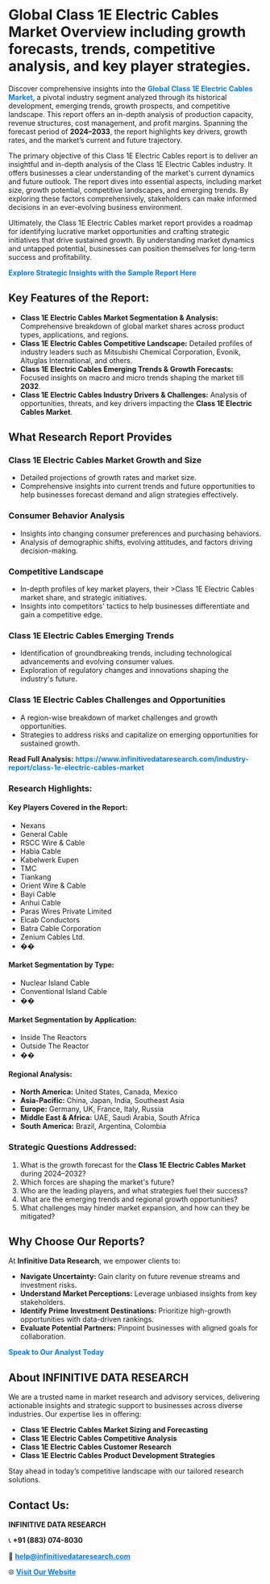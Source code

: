 <h1>Global Class 1E Electric Cables Market Overview including growth forecasts, trends, competitive analysis, and key player strategies.</h1>
<p>
Discover comprehensive insights into the 
<a href="https://www.infinitivedataresearch.com/industry-report/class-1e-electric-cables-market" rel="dofollow" style="color: #007BFF; text-decoration: none;"><strong>Global Class 1E Electric Cables Market</strong></a>, a pivotal industry segment analyzed through its historical development, emerging trends, growth prospects, and competitive landscape. This report offers an in-depth analysis of production capacity, revenue structures, cost management, and profit margins. Spanning the forecast period of <strong>2024–2033</strong>, the report highlights key drivers, growth rates, and the market’s current and future trajectory.
</p>
<p>
The primary objective of this Class 1E Electric Cables report is to deliver an insightful and in-depth analysis of the Class 1E Electric Cables industry. It offers businesses a clear understanding of the market's current dynamics and future outlook. The report dives into essential aspects, including market size, growth potential, competitive landscapes, and emerging trends. By exploring these factors comprehensively, stakeholders can make informed decisions in an ever-evolving business environment.
</p>
<p>
Ultimately, the Class 1E Electric Cables market report provides a roadmap for identifying lucrative market opportunities and crafting strategic initiatives that drive sustained growth. By understanding market dynamics and untapped potential, businesses can position themselves for long-term success and profitability.
</p>
<p>
<a href="https://www.infinitivedataresearch.com/request-sample/reportId=108394" style="color: #007BFF; text-decoration: none;"><strong>Explore Strategic Insights with the Sample Report Here</strong></a>
</p>

<h2>Key Features of the Report:</h2>
<ul>
<li><strong>Class 1E Electric Cables Market Segmentation & Analysis:</strong> Comprehensive breakdown of global market shares across product types, applications, and regions.</li>
<li><strong>Class 1E Electric Cables Competitive Landscape:</strong> Detailed profiles of industry leaders such as Mitsubishi Chemical Corporation, Evonik, Altuglas International, and others.</li>
<li><strong>Class 1E Electric Cables Emerging Trends & Growth Forecasts:</strong> Focused insights on macro and micro trends shaping the market till <strong>2032</strong>.</li>
<li><strong>Class 1E Electric Cables Industry Drivers & Challenges:</strong> Analysis of opportunities, threats, and key drivers impacting the <strong>Class 1E Electric Cables Market</strong>.</li>
</ul>

<h2>What Research Report Provides</h2>
<h3>Class 1E Electric Cables Market Growth and Size</h3>
<ul>
<li>Detailed projections of growth rates and market size.</li>
<li>Comprehensive insights into current trends and future opportunities to help businesses forecast demand and align strategies effectively.</li>
</ul>

<h3>Consumer Behavior Analysis</h3>
<ul>
<li>Insights into changing consumer preferences and purchasing behaviors.</li>
<li>Analysis of demographic shifts, evolving attitudes, and factors driving decision-making.</li>
</ul>

<h3>Competitive Landscape</h3>
<ul>
<li>In-depth profiles of key market players, their >Class 1E Electric Cables market share, and strategic initiatives.</li>
<li>Insights into competitors' tactics to help businesses differentiate and gain a competitive edge.</li>
</ul>

<h3>Class 1E Electric Cables Emerging Trends</h3>
<ul>
<li>Identification of groundbreaking trends, including technological advancements and evolving consumer values.</li>
<li>Exploration of regulatory changes and innovations shaping the industry's future.</li>
</ul>

<h3>Class 1E Electric Cables Challenges and Opportunities</h3>
<ul>
<li>A region-wise breakdown of market challenges and growth opportunities.</li>
<li>Strategies to address risks and capitalize on emerging opportunities for sustained growth.</li>
</ul>
<p><strong>Read Full Analysis:</strong> <a href="https://www.infinitivedataresearch.com/industry-report/class-1e-electric-cables-market" rel="dofollow" style="color: #007BFF; text-decoration: none;"><strong>https://www.infinitivedataresearch.com/industry-report/class-1e-electric-cables-market</strong></a></p>
<h3>Research Highlights:</h3>
<h4>Key Players Covered in the Report:</h4>
<ul><li>Nexans</li><li>General Cable</li><li>RSCC Wire &amp; Cable</li><li>Habia Cable</li><li>Kabelwerk Eupen</li><li>TMC</li><li>Tiankang</li><li>Orient Wire &amp; Cable</li><li>Bayi Cable</li><li>Anhui Cable</li><li>Paras Wires Private Limited</li><li>Elcab Conductors</li><li>Batra Cable Corporation</li><li>Zenium Cables Ltd.</li><li>��</li></ul>
<h4>Market Segmentation by Type:</h4>
<ul><li>Nuclear Island Cable</li><li>Conventional Island Cable</li><li>��</li></ul>
<h4>Market Segmentation by Application:</h4>
<ul><li>Inside The Reactors</li><li>Outside The Reactor</li><li>��</li></ul>

<h4>Regional Analysis:</h4>
<ul>
<li><strong>North America:</strong> United States, Canada, Mexico</li>
<li><strong>Asia-Pacific:</strong> China, Japan, India, Southeast Asia</li>
<li><strong>Europe:</strong> Germany, UK, France, Italy, Russia</li>
<li><strong>Middle East & Africa:</strong> UAE, Saudi Arabia, South Africa</li>
<li><strong>South America:</strong> Brazil, Argentina, Colombia</li>
</ul>

<h3>Strategic Questions Addressed:</h3>
<ol>
<li>What is the growth forecast for the <strong>Class 1E Electric Cables Market</strong> during 2024–2032?</li>
<li>Which forces are shaping the market's future?</li>
<li>Who are the leading players, and what strategies fuel their success?</li>
<li>What are the emerging trends and regional growth opportunities?</li>
<li>What challenges may hinder market expansion, and how can they be mitigated?</li>
</ol>

<h2>Why Choose Our Reports?</h2>
<p>At <strong>Infinitive Data Research</strong>, we empower clients to:</p>
<ul>
<li><strong>Navigate Uncertainty:</strong> Gain clarity on future revenue streams and investment risks.</li>
<li><strong>Understand Market Perceptions:</strong> Leverage unbiased insights from key stakeholders.</li>
<li><strong>Identify Prime Investment Destinations:</strong> Prioritize high-growth opportunities with data-driven rankings.</li>
<li><strong>Evaluate Potential Partners:</strong> Pinpoint businesses with aligned goals for collaboration.</li>
</ul>
<p><a href="https://www.infinitivedataresearch.com/industry-report/class-1e-electric-cables-market" rel="dofollow" style="color: #007BFF; text-decoration: none;"><strong>Speak to Our Analyst Today</strong></a></p>

<h2>About INFINITIVE DATA RESEARCH</h2>
<p>We are a trusted name in market research and advisory services, delivering actionable insights and strategic support to businesses across diverse industries. Our expertise lies in offering:</p>
<ul>
<li><strong>Class 1E Electric Cables Market Sizing and Forecasting</strong></li>
<li><strong>Class 1E Electric Cables Competitive Analysis</strong></li>
<li><strong>Class 1E Electric Cables Customer Research</strong></li>
<li><strong>Class 1E Electric Cables Product Development Strategies</strong></li>
</ul>
<p>Stay ahead in today’s competitive landscape with our tailored research solutions.</p>

<h2>Contact Us:</h2>
<p><strong>INFINITIVE DATA RESEARCH</strong></p>
<p>📞 <strong>+91 (883) 074-8030</strong></p>
<p>📧 <strong><a href="mailto:help@infinitivedataresearch.com" style="color: #007BFF;">help@infinitivedataresearch.com</a></strong></p>
<p>🌐 <strong><a href="https://www.infinitivedataresearch.com" rel="dofollow" style="color: #007BFF;">Visit Our Website</a></strong></p>